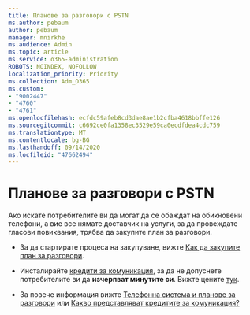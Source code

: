 ```yaml
---
title: Планове за разговори с PSTN
ms.author: pebaum
author: pebaum
manager: mnirkhe
ms.audience: Admin
ms.topic: article
ms.service: o365-administration
ROBOTS: NOINDEX, NOFOLLOW
localization_priority: Priority
ms.collection: Adm_O365
ms.custom:
- "9002447"
- "4760"
- "4761"
ms.openlocfilehash: ecfdc59afeb8cd3dae8ae1b2cfba4618bbffe126
ms.sourcegitcommit: c6692ce0fa1358ec3529e59ca0ecdfdea4cdc759
ms.translationtype: MT
ms.contentlocale: bg-BG
ms.lasthandoff: 09/14/2020
ms.locfileid: "47662494"
---
```

# <a name="pstn-calling-plans"></a>Планове за разговори с PSTN

Ако искате потребителите ви да могат да се обаждат на обикновени телефони, а вие все нямате доставчик на услуги, за да провеждате гласови повиквания, трябва да закупите план за разговори.

- За да стартирате процеса на закупуване, вижте [Как да закупите план за разговори](https://docs.microsoft.com/MicrosoftTeams/calling-plans-for-office-365).

- Инсталирайте [кредити за комуникация](https://docs.microsoft.com/microsoftteams/set-up-communications-credits-for-your-organization), за да не допуснете потребителите ви да **изчерпват минутите си**. Вижте цените [тук](https://products.office.com/microsoft-teams/voice-calling). 

- За повече информация вижте [Телефонна система и планове за разговори](https://docs.microsoft.com/MicrosoftTeams/calling-plan-landing-page) или [Какво представляват кредитите за комуникация?](https://docs.microsoft.com/microsoftteams/what-are-communications-credits)
